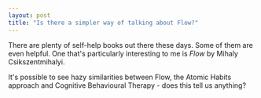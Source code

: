 ```yaml
---
layout: post
title: "Is there a simpler way of talking about Flow?"
---
```


There are plenty of self-help books out there these days. Some of them are even helpful. One that's particularly interesting to me is _Flow_ by Mihaly Csikszentmihalyi.


It's possible to see hazy similarities between Flow, the Atomic Habits approach and Cognitive Behavioural Therapy - does this tell us anything? 
